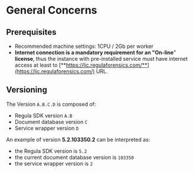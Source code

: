 # General Concerns

## Prerequisites

* Recommended machine settings: 1CPU / 2Gb per worker
* **Internet connection is a mandatory requirement for an "On-line**" **license**, thus the instance with pre-installed service must have internet access at least to [**https://lic.regulaforensics.com/**](https://lic.regulaforensics.com/) URL.

## Versioning

The Version `A.B.C.D` is composed of:

* Regula SDK version `A.B`
* Document database version `C`
* Service wrapper version `D`

An example of version **5.2.103350.2** can be interpreted as:

* the Regula SDK version is `5.2`
* the current document database version is `103350`
* the service wrapper version is `2`

